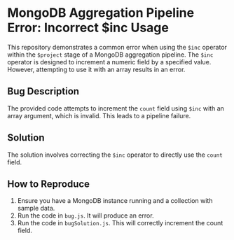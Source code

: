 # MongoDB Aggregation Pipeline Error: Incorrect $inc Usage
This repository demonstrates a common error when using the `$inc` operator within the `$project` stage of a MongoDB aggregation pipeline.  The `$inc` operator is designed to increment a numeric field by a specified value.  However, attempting to use it with an array results in an error.

## Bug Description
The provided code attempts to increment the `count` field using `$inc` with an array argument, which is invalid.  This leads to a pipeline failure.

## Solution
The solution involves correcting the `$inc` operator to directly use the `count` field.

## How to Reproduce
1.  Ensure you have a MongoDB instance running and a collection with sample data.
2.  Run the code in `bug.js`.  It will produce an error.
3.  Run the code in `bugSolution.js`. This will correctly increment the count field.
